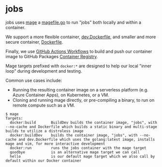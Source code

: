 # jobs

jobs uses [mage](https://magefile.org/) a [magefile.go](./magefile.go) to run "jobs" both locally and within a container.

We support a more flexible container, [dev.Dockerfile](./dev.Dockerfile), and smaller and more secure container, [Dockerfile](./Dockerfile).

Finally, we use [GitHub Actions Workflows](./.github/workflows/build-and-publish.yaml) to build and push our container image
to GitHub Packages [Container Registry](https://docs.github.com/en/packages/working-with-a-github-packages-registry/working-with-the-container-registry).

Mage targets prefixed with `docker:*` are designed to help our
local "inner loop" during development and testing.

Common use cases include:
- Running the resulting container image on a serverless platform (e.g. Azure Container Apps), on Kubernetes, or a VM.
- Cloning and running mage directly, or pre-compiling a binary, to run on remote compute such as a VM.

```
$ mage
Targets:
  docker:build       BuildDev builds the container image, "jobs", with --no-cache and Dockerfile which builds a static binary and multi-stage builds to utilize a distroless image
  docker:buildDev    builds the container image, "jobs", with --no-cache and dev.Dockerfile which uses the golang:latest image, installs mage and vim, for more interactive development
  docker:run         runs the jobs container with the mage target
  goodbye            is an alternative mage target we can call
  hello              is our default mage target which we also call by default within our Docker container
```
